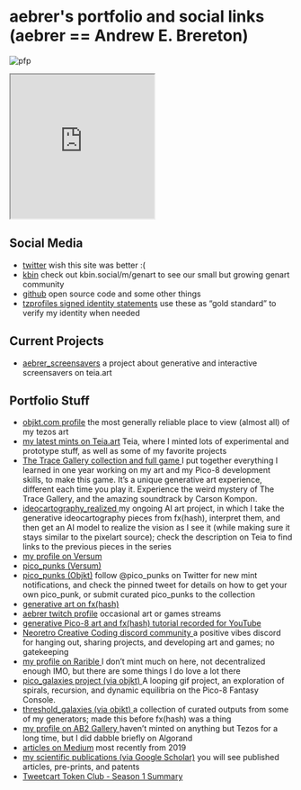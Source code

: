 # aebrer's portfolio and social links (aebrer == Andrew E. Brereton)
![pfp](https://gateway.fxhash2.xyz/ipfs/QmZvYkcfaVTDtYwkBRPdMmuZe7roqSeHx5JBUCNKSxfSqd)

<iframe _ngcontent-wvn-c98="" class="fs" sandbox="allow-scripts allow-downloads" scrolling="" src="https://ipfs.io/ipfs/QmcK8M44VjUD9RpRE8RmwnXe5u46byzUuZyyCvvnD1vb5U" width="256px" height="256px"></iframe>

## Social Media
-   [twitter](https://twitter.com/aebrer) wish this site was better :(
-   [kbin](https://kbin.social/u/aebrer) check out kbin.social/m/genart to see our small but growing genart community
-   [github](https://github.com/aebrer) open source code and some other things
-   [tzprofiles signed identity statements](https://tzprofiles.com/view/tz1ZBMhTa7gxSpaeXoqyc6bTCrxEHfZYSpPt) use these as “gold standard” to verify my identity when needed

## Current Projects
-   [aebrer_screensavers](https://teia.art/collab/aebrer_screensavers) a project about generative and interactive screensavers on teia.art

## Portfolio Stuff
-   [objkt.com profile](https://objkt.com/profile/aebrer/created) the most generally reliable place to view (almost all) of my tezos art
-   [my latest mints on Teia.art](https://teia.art/aebrer/created) Teia, where I minted lots of experimental and prototype stuff, as well as some of my favorite projects
-   [The Trace Gallery collection and full game ](https://teia.art/collab/the_trace_gallery)I put together everything I learned in one year working on my art and my Pico-8 development skills, to make this game. It’s a unique generative art experience, different each time you play it. Experience the weird mystery of The Trace Gallery, and the amazing soundtrack by Carson Kompon.
-   [ideocartography\_realized ](https://teia.art/collab/ideocartography_realized)my ongoing AI art project, in which I take the generative ideocartography pieces from fx(hash), interpret them, and then get an AI model to realize the vision as I see it (while making sure it stays similar to the pixelart source); check the description on Teia to find links to the previous pieces in the series
-   [my profile on Versum](https://versum.xyz/user/tz1ZBMhTa7gxSpaeXoqyc6bTCrxEHfZYSpPt/created)
-   [pico\_punks (Versum)](https://versum.xyz/board/8Dt3fAfO8)
-   [pico\_punks (Objkt)](https://objkt.com/collection/KT1Dwf728rqUQhHCaFCauCYDQHKCWoUncD9F) follow @pico\_punks on Twitter for new mint notifications, and check the pinned tweet for details on how to get your own pico\_punk, or submit curated pico\_punks to the collection
-   [generative art on fx(hash)](https://www.fxhash.xyz/u/aebrer)
-   [aebrer twitch profile](https://www.twitch.tv/aebrer) occasional art or games streams
-   [generative Pico-8 art and fx(hash) tutorial recorded for YouTube](https://youtu.be/Hex4HyMSWsc)
-   [Neoretro Creative Coding discord community ](https://discord.gg/rdqFhxVd89)a positive vibes discord for hanging out, sharing projects, and developing art and games; no gatekeeping
-   [my profile on Rarible ](https://rarible.com/aebrer/created)I don’t mint much on here, not decentralized enough IMO, but there are some things I do love a lot there
-   [pico\_galaxies project (via objkt) ](https://objkt.com/profile/picogalaxies/created)A looping gif project, an exploration of spirals, recursion, and dynamic equilibria on the Pico-8 Fantasy Console.
-   [threshold\_galaxies (via objkt) ](https://objkt.com/profile/tz1UU6Pxaz9Tk2wwW4wtfezkpDTYGBA52tng/created)a collection of curated outputs from some of my generators; made this before fx(hash) was a thing
-   [my profile on AB2 Gallery ](https://ab2.gallery/address/YLVFL76O23XTPRNB2BBY3MLXJ4P7KP4B5OYTLDIYAVPBWC5FWZELXW4J6I)haven’t minted on anything but Tezos for a long time, but I did dabble briefly on Algorand
-   [articles on Medium](https://medium.com/@atomoton) most recently from 2019
-   [my scientific publications (via Google Scholar)](https://scholar.google.ca/citations?user=EAv6i_wAAAAJ\&hl=en) you will see published articles, pre-prints, and patents
-   [Tweetcart Token Club - Season 1 Summary](https://www.fxhash.xyz/article/tweetcart-token-club-season-1)

<style>
  .footer {
    display: none;
  }
</style>
